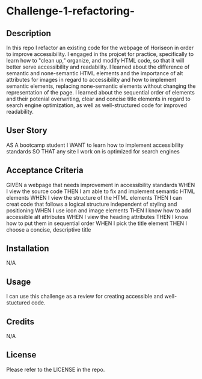 # Challenge-1-refactoring-

## Description
In this repo I refactor an existing code for the webpage of Horiseon in order to improve accessibility. 
I engaged in ths projcet for practice, specifically to learn how to "clean up," organize, and modify HTML code, so that it will better serve accessibility and readability. I learned about the difference of semantic and none-semantic HTML elements and the importance of alt attributes for images in regard to accessibility and how to implement semantic elements, replacing none-semantic elements without changing the representation of the page.  I learned about the sequential order of elements and their potenial overwriting, clear and concise title elements in regard to search engine optimization, as well as well-structured code for improved readability. 

## User Story
AS A bootcamp student
I WANT to learn how to implement accessibility standards
SO THAT any site I work on is optimized for search engines


## Acceptance Criteria 
GIVEN a webpage that needs improvement in accessibility standards
WHEN I view the source code
THEN I am able to fix and implement semantic HTML elements
WHEN I view the structure of the HTML elements
THEN I can creat code that follows a logical structure independent of styling and positioning
WHEN I use icon and image elements
THEN  I know how to add accessible alt attributes
WHEN I view the heading attributes
THEN I know how to put them in sequential order
WHEN I pick the title element
THEN I choose a concise, descriptive title

## Installation
N/A

## Usage
I can use this challenge as a review for creating accessible and well-stuctured code. 
## Credits
N/A
## License
Please refer to the LICENSE in the repo.
